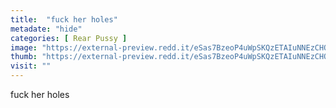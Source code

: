 ```yaml
---
title:  "fuck her holes"
metadate: "hide"
categories: [ Rear Pussy ]
image: "https://external-preview.redd.it/eSas7BzeoP4uWpSKQzETAIuNNEzCHQveP_rIQyuCopU.jpg?auto=webp&s=4d98339788ebde7c2b0440f7de65fe67af44580d"
thumb: "https://external-preview.redd.it/eSas7BzeoP4uWpSKQzETAIuNNEzCHQveP_rIQyuCopU.jpg?width=1080&crop=smart&auto=webp&s=ab0bf7b6721f92e356a0f30605df1083044ea014"
visit: ""
---
```

fuck her holes
